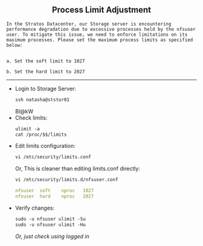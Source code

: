 ## <center> Process Limit Adjustment

```
In the Stratos Datacenter, our Storage server is encountering performance degradation due to excessive processes held by the nfsuser user. To mitigate this issue, we need to enforce limitations on its maximum processes. Please set the maximum process limits as specified below:


a. Set the soft limit to 1027

b. Set the hard limit to 2027
```

---

- Login to Storage Server:
    ```apache
    ssh natasha@ststor01
    ```
    Bl@kW
- Check limits:
    ```apache
    ulimit -a
    cat /proc/$$/limits
    ```
- Edit limits configuration:
    ```apache
    vi /etc/security/limits.conf
    ```
    Or, This is cleaner than editing limits.conf directly:
    ```apache
    vi /etc/security/limits.d/nfsuser.conf
    ```
    ```yml
    nfsuser  soft    nproc   1027
    nfsuser  hard    nproc   2027
    ```
- Verify changes:
    ```apache
    sudo -u nfsuser ulimit -Su
    sudo -u nfsuser ulimit -Hu
    ```
    *Or, just check using logged in*